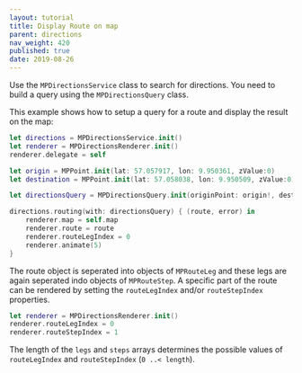 ```yaml
---
layout: tutorial
title: Display Route on map
parent: directions
nav_weight: 420
published: true
date: 2019-08-26
---
```


Use the `MPDirectionsService` class to search for directions. You need to build a query using the `MPDirectionsQuery` class.

This example shows how to setup a query for a route and display the result on the map:

```swift
let directions = MPDirectionsService.init()
let renderer = MPDirectionsRenderer.init()
renderer.delegate = self

let origin = MPPoint.init(lat: 57.057917, lon: 9.950361, zValue:0)
let destination = MPPoint.init(lat: 57.058038, lon: 9.950509, zValue:0)

let directionsQuery = MPDirectionsQuery.init(originPoint: origin!, destination: destination!)

directions.routing(with: directionsQuery) { (route, error) in
    renderer.map = self.map
    renderer.route = route
    renderer.routeLegIndex = 0
    renderer.animate(5)
}
```

The route object is seperated into objects of `MPRouteLeg` and these legs are again seperated indo objects of `MPRouteStep`. A specific part of the route can be rendered by setting the `routeLegIndex` and/or `routeStepIndex` properties.

```swift
let renderer = MPDirectionsRenderer.init()
renderer.routeLegIndex = 0
renderer.routeStepIndex = 1
```

The length of the `legs` and `steps` arrays determines the possible values of `routeLegIndex` and `routeStepIndex` (`0 ..< length`).
